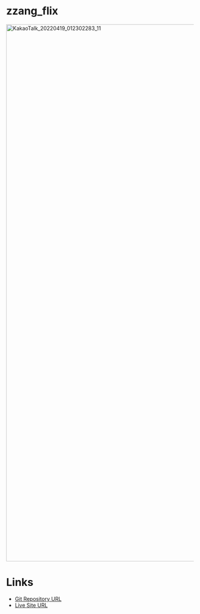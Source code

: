 # zzang_flix

<img width="1440" alt="KakaoTalk_20220419_012302283_11" src="https://user-images.githubusercontent.com/72699403/165812666-cb22b5db-0076-4324-873d-73b9108cd3ca.png">

# Links
- [Git Repository URL](https://github.com/kyungeun-j/zzang_flix)
- [Live Site URL](https://zzang-flix.herokuapp.com/)
